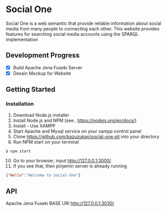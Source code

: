 # Social One
Social One is a web semantic that provide reliable information about social media from many people to connecting each other. This website provides features for searching social media accounts using the SPARQL implementation

## Development Progress
- [x] Build Apache Jena Fuseki Server
- [x] Desain Mockup for Website

## Getting Started
### Installation
1. Download Node.js installer
2. Install Node.js and NPM (see.. https://nodejs.org/en/docs/)
3. Install - Use XAMPP
4. Start Apache and Mysql service on your xampp control panel
5. Clone https://github.com/kazuzukan/social-one.git into your directory
6. Run NPM start on your terminal

```bash
$ npm start
```
10. Go to your browser, input http://127.0.0.1:3000/
11. If you see that, then pinjemin server is already running
```json
{"Hello":"Welcome to Social-One"}
```

## API
Apache Jena Fuseki BASE URI http://127.0.0.1:3030/
